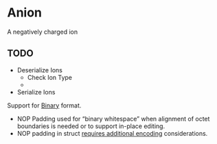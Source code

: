# Anion
A negatively charged ion

## TODO
- Deserialize Ions
  - Check Ion Type
  - 
- Serialize Ions

Support for [Binary](https://amazon-ion.github.io/ion-docs/docs/binary.html) format.
- NOP Padding  used for “binary whitespace” when alignment of octet boundaries is needed or to support in-place editing.
- NOP padding in struct [requires additional encoding](https://amazon-ion.github.io/ion-docs/docs/binary.html#nop-pad-struct) considerations.

